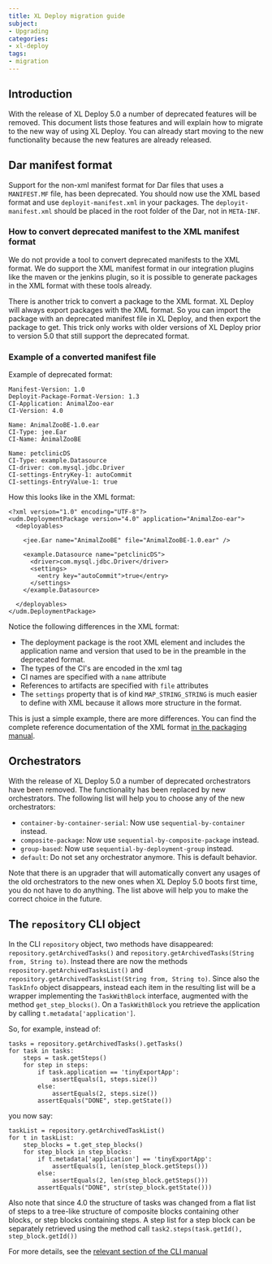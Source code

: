 ```yaml
---
title: XL Deploy migration guide
subject:
- Upgrading
categories:
- xl-deploy
tags:
- migration
---
```


## Introduction
With the release of XL Deploy 5.0 a number of deprecated features will be removed. This document lists those features and will explain how to migrate to the new way of using XL Deploy. You can already start moving to the new functionality because the new features are already released.

## Dar manifest format
Support for the non-xml manifest format for Dar files that uses a `MANIFEST.MF` file, has been deprecated. You should now use the XML based format and use `deployit-manifest.xml` in your packages. The `deployit-manifest.xml` should be placed in the root folder of the Dar, not in `META-INF`.

### How to convert deprecated manifest to the XML manifest format
We do not provide a tool to convert deprecated manifests to the XML format. We do support the XML manifest format in our integration plugins like the maven or the jenkins plugin, so it is possible to generate packages in the XML format with these tools already.

There is another trick to convert a package to the XML format. XL Deploy will always export packages with the XML format. So you can import the package with an deprecated manifest file in XL Deploy, and then export the package to get. This trick only works with older versions of XL Deploy prior to version 5.0 that still support the deprecated format.

### Example of a converted manifest file

Example of deprecated format:

    Manifest-Version: 1.0
    Deployit-Package-Format-Version: 1.3
    CI-Application: AnimalZoo-ear
    CI-Version: 4.0

    Name: AnimalZooBE-1.0.ear
    CI-Type: jee.Ear
    CI-Name: AnimalZooBE

    Name: petclinicDS
    CI-Type: example.Datasource
    CI-driver: com.mysql.jdbc.Driver
    CI-settings-EntryKey-1: autoCommit
    CI-settings-EntryValue-1: true

How this looks like in the XML format:

    <?xml version="1.0" encoding="UTF-8"?>
    <udm.DeploymentPackage version="4.0" application="AnimalZoo-ear">
      <deployables>

        <jee.Ear name="AnimalZooBE" file="AnimalZooBE-1.0.ear" />

        <example.Datasource name="petclinicDS">
          <driver>com.mysql.jdbc.Driver</driver>
          <settings>
            <entry key="autoCommit">true</entry>
          </settings>
        </example.Datasource>

      </deployables>
    </udm.DeploymentPackage>

Notice the following differences in the XML format:
* The deployment package is the root XML element and includes the application name and version that used to be in the preamble in the deprecated format.
* The types of the CI's are encoded in the xml tag
* CI names are specified with a `name` attribute
* References to artifacts are specified with `file` attributes
* The `settings` property that is of kind `MAP_STRING_STRING` is much easier to define with XML because it allows more structure in the format.

This is just a simple example, there are more differences. You can find the complete reference documentation of the XML format [in the packaging manual](xl-deploy/latest/packagingmanual.html).


## Orchestrators

With the release of XL Deploy 5.0 a number of deprecated orchestrators have been removed. The functionality has been replaced by new orchestrators. The following list will help you to choose any of the new orchestrators:

* `container-by-container-serial`: Now use `sequential-by-container` instead.
* `composite-package`: Now use `sequential-by-composite-package` instead.
* `group-based`: Now use `sequential-by-deployment-group` instead.
* `default`: Do not set any orchestrator anymore. This is default behavior.

Note that there is an upgrader that will automatically convert any usages of the old orchestrators to the new ones when XL Deploy 5.0 boots first time, you do not have to do anything. The list above will help you to make the correct choice in the future.


## The `repository` CLI object

In the CLI `repository` object, two methods have disappeared: `repository.getArchivedTasks()` and `repository.getArchivedTasks(String from, String to)`. Instead there are now the methods `repository.getArchivedTasksList()` and `repository.getArchivedTasksList(String from, String to)`. Since also the `TaskInfo` object disappears, instead each item in the resulting list will be a wrapper implementing the `TaskWithBlock` interface, augmented with the method `get_step_blocks()`. On a `TaskWithBlock` you retrieve the application by calling `t.metadata['application']`.

So, for example, instead of:
    
    tasks = repository.getArchivedTasks().getTasks()
    for task in tasks:
        steps = task.getSteps()
        for step in steps:
            if task.application == 'tinyExportApp':
                assertEquals(1, steps.size())
            else:
                assertEquals(2, steps.size())
            assertEquals("DONE", step.getState())

you now say:

    taskList = repository.getArchivedTaskList()
    for t in taskList:
        step_blocks = t.get_step_blocks()
        for step_block in step_blocks:
            if t.metadata['application'] == 'tinyExportApp':
                assertEquals(1, len(step_block.getSteps()))
            else:
                assertEquals(2, len(step_block.getSteps()))
            assertEquals("DONE", str(step_block.getState()))

Also note that since 4.0 the structure of tasks was changed from a flat list of steps to a tree-like structure of composite blocks containing other blocks, or step blocks containing steps. A step list for a step block can be separately retrieved using the method call `task2.steps(task.getId(), step_block.getId())`

For more details, see the [relevant section of the CLI manual](xl-deploy/latest/climanual.html#retrieving-archived-tasks-from-the-repository)



































































